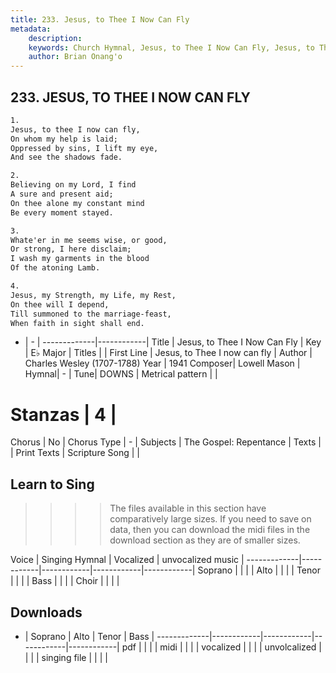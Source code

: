 ```yaml
---
title: 233. Jesus, to Thee I Now Can Fly
metadata:
    description: 
    keywords: Church Hymnal, Jesus, to Thee I Now Can Fly, Jesus, to Thee I now can fly, 
    author: Brian Onang'o
---
```



## 233. JESUS, TO THEE I NOW CAN FLY

```txt
1.
Jesus, to thee I now can fly, 
On whom my help is laid; 
Oppressed by sins, I lift my eye, 
And see the shadows fade. 

2.
Believing on my Lord, I find 
A sure and present aid; 
On thee alone my constant mind 
Be every moment stayed. 

3.
Whate'er in me seems wise, or good, 
Or strong, I here disclaim; 
I wash my garments in the blood 
Of the atoning Lamb. 

4.
Jesus, my Strength, my Life, my Rest, 
On thee will I depend, 
Till summoned to the marriage-feast, 
When faith in sight shall end.

```

- |   -  |
-------------|------------|
Title | Jesus, to Thee I Now Can Fly |
Key | E♭ Major |
Titles |  |
First Line | Jesus, to Thee I now can fly |
Author | Charles Wesley (1707-1788)
Year | 1941
Composer| Lowell Mason |
Hymnal|  - |
Tune| DOWNS |
Metrical pattern | |
# Stanzas | 4 |
Chorus | No |
Chorus Type | - |
Subjects | The Gospel: Repentance |
Texts |  |
Print Texts | 
Scripture Song |  |
  
## Learn to Sing

>>>> The files available in this section have comparatively large sizes. If you need to save on data, then you can download the midi files in the download section as they are of smaller sizes.

Voice |  Singing Hymnal | Vocalized | unvocalized music |
-------------|------------|------------|------------|------------|
Soprano | | | |
Alto | | | |
Tenor | | | |
Bass | | | |
Choir | | | |

## Downloads

- |  Soprano | Alto | Tenor | Bass |
-------------|------------|------------|------------|------------|
pdf | | | |
midi | | | |
vocalized | | | |
unvolcalized | | | |
singing file | | | |
  